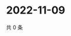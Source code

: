 # 2022-11-09

共 0 条

<!-- BEGIN WEIBO -->
<!-- 最后更新时间 Wed Nov 09 2022 16:23:08 GMT+0800 (China Standard Time) -->

<!-- END WEIBO -->

